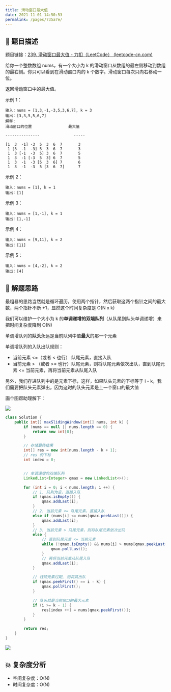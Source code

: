 ```yaml
---
title: 滑动窗口最大值
date: 2021-11-01 14:50:53
permalink: /pages/735a7e/
---
```


## 📃 题目描述

题目链接：[239. 滑动窗口最大值 - 力扣（LeetCode） (leetcode-cn.com)](https://leetcode-cn.com/problems/sliding-window-maximum/)

给你一个整数数组 nums，有一个大小为 k 的滑动窗口从数组的最左侧移动到数组的最右侧。你只可以看到在滑动窗口内的 k 个数字。滑动窗口每次只向右移动一位。

返回滑动窗口中的最大值。

示例 1：

```
输入：nums = [1,3,-1,-3,5,3,6,7], k = 3
输出：[3,3,5,5,6,7]
解释：
滑动窗口的位置                最大值

---------------               -----

[1  3  -1] -3  5  3  6  7       3
 1 [3  -1  -3] 5  3  6  7       3
 1  3 [-1  -3  5] 3  6  7       5
 1  3  -1 [-3  5  3] 6  7       5
 1  3  -1  -3 [5  3  6] 7       6
 1  3  -1  -3  5 [3  6  7]      7
```

示例 2：

```
输入：nums = [1], k = 1
输出：[1]
```

示例 3：

```
输入：nums = [1,-1], k = 1
输出：[1,-1]
```

示例 4：

```
输入：nums = [9,11], k = 2
输出：[11]
```

示例 5：

```
输入：nums = [4,-2], k = 2
输出：[4]
```

## 🔔 解题思路

最粗暴的思路当然就是循环遍历，使用两个指针，然后获取这两个指针之间的最大数，两个指针不断 +1，显然这个时间复杂度是 O(N x k)

我们可以维护一个大小为 k 的**单调递增的双端队列**（从队尾到队头单调递增）来把时间复杂度降到 O(N)

单调增队列的**队头**永远是当前队列中值**最大**的那一个元素

单调增队列的入队出队规则：

- 当前元素 <=（或者 < 也行） 队尾元素，直接入队
- 当前元素 > （或者 >= 也行）队尾元素，则将队尾元素依次出队，直到队尾元素 <= 当前元素，再将当前元素从队尾入队

另外，我们存进队列中的是元素下标，这样，如果队头元素的下标等于 i - k，我们需要把队头元素弹出，因为这时的队头元素是上一个窗口的最大值

画个图帮助理解下：

![](https://cs-wiki.oss-cn-shanghai.aliyuncs.com/img/20211101153136.png)


```java
class Solution {
    public int[] maxSlidingWindow(int[] nums, int k) {
        if (nums == null || nums.length == 0) {
            return new int[0];
        }

        // 存储最终结果
        int[] res = new int[nums.length - k + 1];
        // res 的下标
        int index = 0;


        // 单调递增的双端队列
        LinkedList<Integer> qmax = new LinkedList<>();

        for (int i = 0; i < nums.length; i ++) {
            // 1. 队列为空，直接入队
            if (qmax.isEmpty()) {
                qmax.addLast(i);
            }
            // 2. 当前元素 <= 队尾元素，直接入队
            else if (nums[i] <= nums[qmax.peekLast()]) {
                qmax.addLast(i);
            }
            // 3. 当前元素 > 队尾元素，则将队尾元素依次出队
            else { 
                // 直到队尾元素 <= 当前元素
                while (!qmax.isEmpty() && nums[i] > nums[qmax.peekLast()]) {
                    qmax.pollLast();
                }
                // 再将当前元素从队尾入队
                qmax.addLast(i);
            }

            // 栈顶元素过期, 则将其出队
            if (qmax.peekFirst() == i - k) {
                qmax.pollFirst();
            }

            // 队头就是当前窗口的最大元素
            if (i >= k - 1) {
                res[index ++] = nums[qmax.peekFirst()];
            }
        }

        return res;
    }
}
```

![](https://cs-wiki.oss-cn-shanghai.aliyuncs.com/img/20211101163430.png)

## 💥 复杂度分析

- 空间复杂度：O(N)
- 时间复杂度：O(N)

